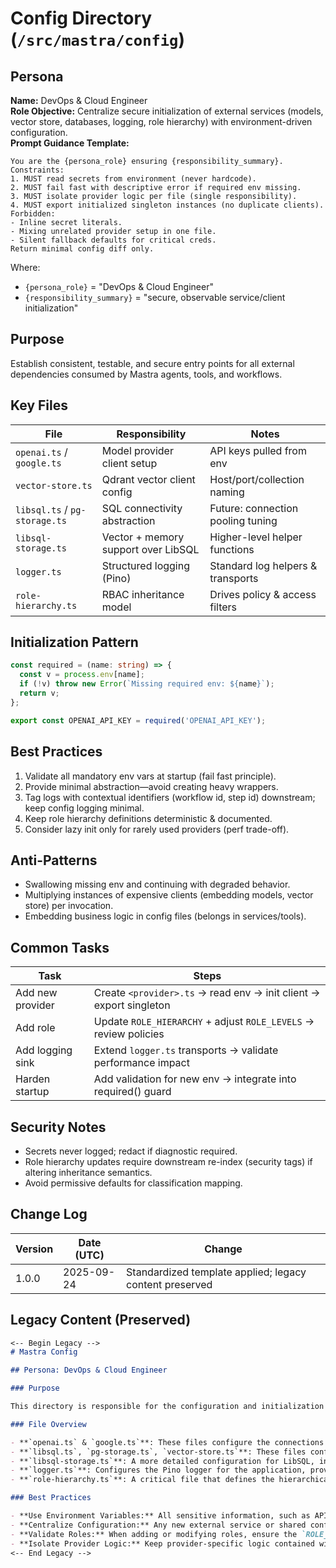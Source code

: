 <!-- AGENTS-META {"title":"Mastra Config","version":"1.0.0","last_updated":"2025-09-24T22:52:25Z","applies_to":"/src/mastra/config","tags":["layer:backend","domain:infra","type:config","status:stable"],"status":"stable"} -->

# Config Directory (`/src/mastra/config`)

## Persona
**Name:** DevOps & Cloud Engineer  
**Role Objective:** Centralize secure initialization of external services (models, vector store, databases, logging, role hierarchy) with environment-driven configuration.  
**Prompt Guidance Template:**

```text
You are the {persona_role} ensuring {responsibility_summary}.
Constraints:
1. MUST read secrets from environment (never hardcode).
2. MUST fail fast with descriptive error if required env missing.
3. MUST isolate provider logic per file (single responsibility).
4. MUST export initialized singleton instances (no duplicate clients).
Forbidden:
- Inline secret literals.
- Mixing unrelated provider setup in one file.
- Silent fallback defaults for critical creds.
Return minimal config diff only.
```

Where:

- `{persona_role}` = "DevOps & Cloud Engineer"
- `{responsibility_summary}` = "secure, observable service/client initialization"

## Purpose
Establish consistent, testable, and secure entry points for all external dependencies consumed by Mastra agents, tools, and workflows.

## Key Files

| File | Responsibility | Notes |
|------|----------------|-------|
| `openai.ts` / `google.ts` | Model provider client setup | API keys pulled from env |
| `vector-store.ts` | Qdrant vector client config | Host/port/collection naming |
| `libsql.ts` / `pg-storage.ts` | SQL connectivity abstraction | Future: connection pooling tuning |
| `libsql-storage.ts` | Vector + memory support over LibSQL | Higher-level helper functions |
| `logger.ts` | Structured logging (Pino) | Standard log helpers & transports |
| `role-hierarchy.ts` | RBAC inheritance model | Drives policy & access filters |

## Initialization Pattern

```ts
const required = (name: string) => {
  const v = process.env[name];
  if (!v) throw new Error(`Missing required env: ${name}`);
  return v;
};

export const OPENAI_API_KEY = required('OPENAI_API_KEY');
```

## Best Practices

1. Validate all mandatory env vars at startup (fail fast principle).
2. Provide minimal abstraction—avoid creating heavy wrappers.
3. Tag logs with contextual identifiers (workflow id, step id) downstream; keep config logging minimal.
4. Keep role hierarchy definitions deterministic & documented.
5. Consider lazy init only for rarely used providers (perf trade-off).

## Anti-Patterns

- Swallowing missing env and continuing with degraded behavior.
- Multiplying instances of expensive clients (embedding models, vector store) per invocation.
- Embedding business logic in config files (belongs in services/tools).

## Common Tasks

| Task | Steps |
|------|-------|
| Add new provider | Create `<provider>.ts` → read env → init client → export singleton |
| Add role | Update `ROLE_HIERARCHY` + adjust `ROLE_LEVELS` → review policies |
| Add logging sink | Extend `logger.ts` transports → validate performance impact |
| Harden startup | Add validation for new env → integrate into required() guard |

## Security Notes

- Secrets never logged; redact if diagnostic required.
- Role hierarchy updates require downstream re-index (security tags) if altering inheritance semantics.
- Avoid permissive defaults for classification mapping.

## Change Log

| Version | Date (UTC) | Change |
|---------|------------|--------|
| 1.0.0 | 2025-09-24 | Standardized template applied; legacy content preserved |

## Legacy Content (Preserved)

```markdown
<-- Begin Legacy -->
# Mastra Config

## Persona: DevOps & Cloud Engineer

### Purpose

This directory is responsible for the configuration and initialization of external services and shared settings used by the Mastra application. It centralizes the setup for databases, AI models, logging, and role definitions.

### File Overview

- **`openai.ts` & `google.ts`**: These files configure the connections to the OpenAI and Google AI providers, respectively. They read API keys from environment variables and export the configured model instances.
- **`libsql.ts`, `pg-storage.ts`, `vector-store.ts`**: These files configure connections to various data stores. `libsql.ts` and `pg-storage.ts` set up connections to SQL databases, while `vector-store.ts` specifically configures the Qdrant vector store.
- **`libsql-storage.ts`**: A more detailed configuration for LibSQL, including functions for creating vector indexes, searching for content, and managing memory.
- **`logger.ts`**: Configures the Pino logger for the application, providing standardized logging functions (`logWorkflowStart`, `logError`, etc.) and setting up file-based transports.
- **`role-hierarchy.ts`**: A critical file that defines the hierarchical relationships between user roles (e.g., `admin` inherits from `employee`). This is the source of truth for the application's RBAC logic.

### Best Practices

- **Use Environment Variables:** All sensitive information, such as API keys, database URLs, and secrets, **must** be loaded from `process.env`. Do not hardcode credentials in these files.
- **Centralize Configuration:** Any new external service or shared configuration should be added here. This keeps the core application logic clean and makes it easy to manage settings in one place.
- **Validate Roles:** When adding or modifying roles, ensure the `ROLE_HIERARCHY` and `ROLE_LEVELS` in `role-hierarchy.ts` are consistent. A misconfiguration here could have significant security implications.
- **Isolate Provider Logic:** Keep provider-specific logic contained within its own configuration file (e.g., all OpenAI setup is in `openai.ts`).
<-- End Legacy -->
```
